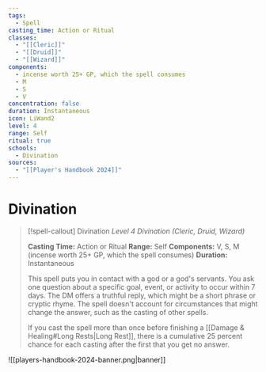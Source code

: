 ```yaml
---
tags:
  - Spell
casting_time: Action or Ritual
classes:
  - "[[Cleric]]"
  - "[[Druid]]"
  - "[[Wizard]]"
components:
  - incense worth 25+ GP, which the spell consumes
  - M
  - S
  - V
concentration: false
duration: Instantaneous
icon: LiWand2
level: 4
range: Self
ritual: true
schools:
  - Divination
sources:
  - "[[Player's Handbook 2024]]"
---
```


# Divination

>[!spell-callout] Divination
>_Level 4 Divination (Cleric, Druid, Wizard)_
>
>**Casting Time:** Action or Ritual
>**Range:** Self
>**Components:** V, S, M (incense worth 25+ GP, which the spell consumes)
>**Duration:** Instantaneous
>
>This spell puts you in contact with a god or a god's servants. You ask one question about a specific goal, event, or activity to occur within 7 days. The DM offers a truthful reply, which might be a short phrase or cryptic rhyme. The spell doesn't account for circumstances that might change the answer, such as the casting of other spells.
>
>If you cast the spell more than once before finishing a [[Damage & Healing#Long Rests\|Long Rest]], there is a cumulative 25 percent chance for each casting after the first that you get no answer.


![[players-handbook-2024-banner.png|banner]]
